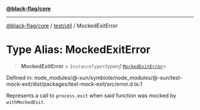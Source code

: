 [**@black-flag/core**](../../../README.md)

***

[@black-flag/core](../../../README.md) / [test/util](../README.md) / MockedExitError

# Type Alias: MockedExitError

> **MockedExitError** = `InstanceType`\<*typeof* [`MockedExitError`](../variables/MockedExitError.md)\>

Defined in: node\_modules/@-xun/symbiote/node\_modules/@-xun/test-mock-exit/dist/packages/test-mock-exit/src/error.d.ts:1

Represents a call to `process.exit` when said function was mocked by
`withMockedExit`.
